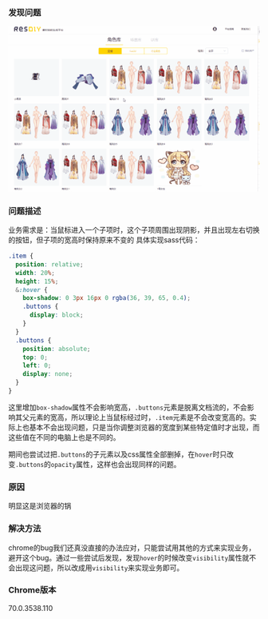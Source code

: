 ### 发现问题

![Bug示意图](https://github.com/wscj/static-resource/blob/master/images/bug.gif?raw=true)

### 问题描述

业务需求是：当鼠标进入一个子项时，这个子项周围出现阴影，并且出现左右切换的按钮，但子项的宽高时保持原来不变的
具体实现sass代码：

```scss
.item {
  position: relative;
  width: 20%;
  height: 15%;
  &:hover {
    box-shadow: 0 3px 16px 0 rgba(36, 39, 65, 0.4);
    .buttons {
      display: block;
    }
  }
  .buttons {
    position: absolute;
    top: 0;
    left: 0;
    display: none;
  }
}
```

这里增加`box-shadow`属性不会影响宽高，`.buttons`元素是脱离文档流的，不会影响其父元素的宽高，所以理论上当鼠标经过时，`.item`元素是不会改变宽高的。实际上也基本不会出现问题，只是当你调整浏览器的宽度到某些特定值时才出现，而这些值在不同的电脑上也是不同的。

期间也尝试过把`.buttons`的子元素以及css属性全部删掉，在`hover`时只改变`.buttons`的`opacity`属性，这样也会出现同样的问题。

### 原因

明显这是浏览器的锅

### 解决方法

chrome的bug我们还真没直接的办法应对，只能尝试用其他的方式来实现业务，避开这个bug。通过一些尝试后发现，发现`hover`的时候改变`visibility`属性就不会出现这问题，所以改成用`visibility`来实现业务即可。

### Chrome版本

70.0.3538.110
